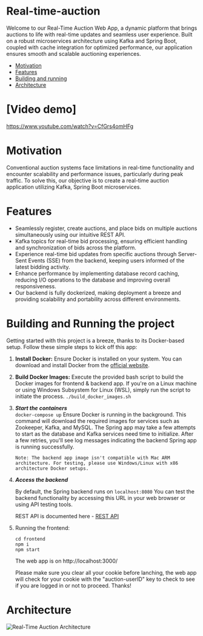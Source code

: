 # Real-time-auction
Welcome to our Real-Time Auction Web App, a dynamic platform that brings auctions to life with real-time updates and seamless user experience. Built on a robust microservices architecture using Kafka and Spring Boot, coupled with cache integration for optimized performance, our application ensures smooth and scalable auctioning experiences.

- [Motivation](#motivation)
- [Features](#Features)
- [Building and running](#building-and-running-the-project)
- [Architecture](#architecture)

# [Video demo] 
https://www.youtube.com/watch?v=CfGrs4omHFg

#  Motivation
   Conventional auction systems face limitations in real-time functionality and encounter scalability and performance issues, particularly during peak traffic. To solve this, our objective is to create a real-time auction application utilizing Kafka, Spring Boot microservices. 

# Features
-  Seamlessly register, create auctions, and place bids on multiple auctions simultaneously using our intuitive REST API.
-  Kafka topics for real-time bid processing, ensuring efficient handling and synchronization of bids across the platform.
-  Experience real-time bid updates from specific auctions through Server-Sent Events (SSE) from the backend, keeping users informed of the latest bidding activity.
-  Enhance performance by implementing database record caching, reducing I/O operations to the database and improving overall responsiveness.
-  Our backend is fully dockerized, making deployment a breeze and providing scalability and portability across different environments.

# Building and Running the project
Getting started with this project is a breeze, thanks to its Docker-based setup. Follow these simple steps to kick off this app:

1. **Install Docker:**
   Ensure Docker is installed on your system. You can download and install Docker from the [official website](https://www.docker.com/get-started).

2. **Build Docker Images:**
   Execute the provided bash script to build the Docker images for frontend & backend app. If you're on a Linux machine or using Windows Subsystem for Linux (WSL), simply run the script to initiate the process.
```./build_docker_images.sh```

3. ***Start the containers***   
    ```docker-compose up```
    Ensure Docker is running in the background. This command will download the required images for services such as Zookeeper, Kafka, and MySQL. The Spring app may take a few attempts to start as the database and Kafka services need time to initialize. After a few retries, you'll see log messages indicating the backend Spring app is running successfully.

    `Note: The backend app image isn't compatible with Mac ARM architecture. For testing, please use Windows/Linux with x86 architecture Docker setups.`

4.  ***Access the backend***

    By default, the Spring backend runs on `localhost:8080` You can test the backend functionality by accessing this URL in your web browser or using API testing tools.
    
    REST API is documented here - [REST API](/backend/restAPI.md)

5. Running the frontend:
   ```
   cd frontend
   npm i
   npm start
   ```
   The web app is on http://localhost:3000/

   Please make sure you clear all your cookie before lanching, the web app will check for your cookie with the "auction-userID" key to check to see if you are logged in or not to proceed. Thanks!
# Architecture
   ![Real-Time Auction Architecture](architecture.PNG)
